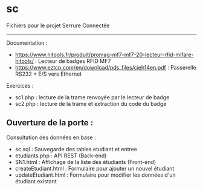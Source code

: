 # sc
Fichiers pour le projet Serrure Connectée
__________________________________________

Documentation :
- https://www.hitools.fr/produit/promag-mf7-mf7-20-lecteur-rfid-mifare-hitools/ : Lecteur de badges RFID MF7
- https://www.eztcp.com/en/download/pds_files/cieh14en.pdf : Passerelle RS232 + E/S vers Ethernet

Exercices : 
- sc1.php : lecture de la trame renvoyée par le lecteur de badge
- sc2.php : lecture de la trame et extraction du code du badge

Ouverture de la porte : 
- 

Consultation des données en base :
- sc.sql : Sauvegarde des tables etudiant et entree
- etudiants.php : API REST (Back-end)
- SN1.html : Affichage de la liste des étudiants (Front-end)
- createEtudiant.html : Formulaire pour ajouter un nouvel étudiant
- updateEtudiant.html : Formulaire pour modifier les données d'un étudiant existant
